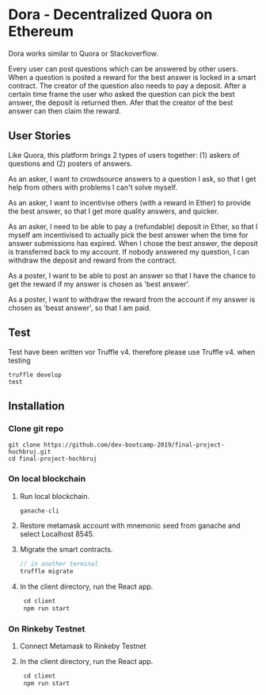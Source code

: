 # Dora - Decentralized Quora on Ethereum

Dora works similar to Quora or Stackoverflow. 

Every user can post questions which can be answered by other users. When a question is posted a reward for the best answer is locked in a smart contract. The creator of the question also needs to pay a deposit. After a certain time frame the user who asked the question can pick the best answer, the deposit is returned then. Afer that the creator of the best answer can then claim the reward.

## User Stories

Like Quora, this platform brings 2 types of users together:
(1) askers of questions and
(2) posters of answers.

As an asker, I want to crowdsource answers to a question I ask, so that I get help from others with problems I can't solve myself.

As an asker, I want to incentivise others (with a reward in Ether) to provide the best answer, so that I get more quality answers, and quicker.

As an asker, I need to be able to pay a (refundable) deposit in Ether, so that I myself am incentivised to actually pick the best answer when the time for answer submissions has expired. When I chose the best answer, the deposit is transferred back to my account. If nobody answered my question, I can withdraw the deposit and reward from the contract.

As a poster, I want to be able to post an answer so that I have the chance to get the reward if my answer is chosen as 'best answer'. 

As a poster, I want to withdraw the reward from the account if my answer is chosen as 'besst answer', so that I am paid.

## Test

Test have been written vor Truffle v4. therefore please use Truffle v4. when testing

```
truffle develop
test
```

## Installation

### Clone git repo
```
git clone https://github.com/dev-bootcamp-2019/final-project-hochbruj.git
cd final-project-hochbruj
```


### On local blockchain

1. Run local blockchain.
    ```javascript
    ganache-cli
    ```
2. Restore metamask account with mnemonic seed from ganache and select Localhost 8545.

3. Migrate the smart contracts.
    ```javascript
    // in another terminal
    truffle migrate
    ```
4. In the client directory, run the React app. 
   ```javascript
    cd client
    npm run start
   ```

### On Rinkeby Testnet

1. Connect Metamask to Rinkeby Testnet

2. In the client directory, run the React app. 
   ```javascript
    cd client
    npm run start
   ```